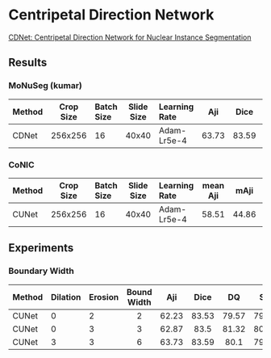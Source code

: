 # Centripetal Direction Network

[CDNet: Centripetal Direction Network for Nuclear Instance Segmentation](https://openaccess.thecvf.com/content/ICCV2021/papers/He_CDNet_Centripetal_Direction_Network_for_Nuclear_Instance_Segmentation_ICCV_2021_paper.pdf)

## Results

### MoNuSeg (kumar)

| Method | Crop Size | Batch Size | Slide Size | Learning Rate | Aji   | Dice  | DQ    | SQ    | PQ    |
| :--    | :--:      | :--        | :--:       | :--           | :-:   | :--:  | :--:  | :--:  | :--:  |
| CDNet  | 256x256   | 16         | 40x40      | Adam-Lr5e-4   | 63.73 | 83.59 | 80.1  | 79.56 | 63.73 |

### CoNIC

| Method | Crop Size | Batch Size | Slide Size | Learning Rate | mean Aji | mAji   | mDice  | mDQ   | mSQ   | mPQ   |
| :--    | :--:      | :--        | :--:       | :--           | :-:      | :--:   | :--:   | :--:  | :--:  | :--:  |
| CUNet  | 256x256   | 16         | 40x40      | Adam-Lr5e-4   | 58.51    | 44.86  | 62.59  | 61.65 | 73.14 | 45.13 |

## Experiments

### Boundary Width

| Method | Dilation | Erosion    | Bound Width | Aji   | Dice  | DQ    | SQ    | PQ    |
| :--    | :--      | :--        | :--:        | :-:   | :--:  | :--:  | :--:  | :--:  |
| CUNet  | 0        | 2          | 2           | 62.23 | 83.53 | 79.57 | 79.75 | 63.46 |
| CUNet  | 0        | 3          | 3           | 62.87 | 83.5  | 81.32 | 80.35 | 65.34 |
| CUNet  | 3        | 3          | 6           | 63.73 | 83.59 | 80.1  | 79.56 | 63.73 |
